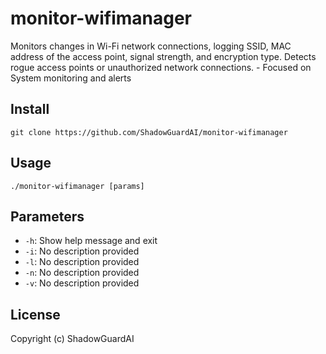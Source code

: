 # monitor-wifimanager
Monitors changes in Wi-Fi network connections, logging SSID, MAC address of the access point, signal strength, and encryption type. Detects rogue access points or unauthorized network connections. - Focused on System monitoring and alerts

## Install
`git clone https://github.com/ShadowGuardAI/monitor-wifimanager`

## Usage
`./monitor-wifimanager [params]`

## Parameters
- `-h`: Show help message and exit
- `-i`: No description provided
- `-l`: No description provided
- `-n`: No description provided
- `-v`: No description provided

## License
Copyright (c) ShadowGuardAI
